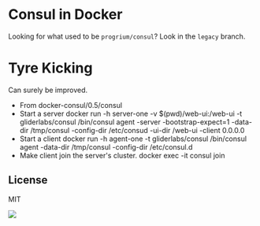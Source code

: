 # Consul in Docker

Looking for what used to be `progrium/consul`? Look in the `legacy` branch.

# Tyre Kicking

Can surely be improved.

* From docker-consul/0.5/consul
* Start a server
    docker run -h server-one -v $(pwd)/web-ui:/web-ui -t gliderlabs/consul /bin/consul agent -server -bootstrap-expect=1 -data-dir /tmp/consul -config-dir /etc/consud -ui-dir /web-ui -client 0.0.0.0
* Start a client
    docker run -h agent-one -t gliderlabs/consul /bin/consul agent -data-dir /tmp/consul -config-dir /etc/consul.d
* Make client join the server's cluster. 
    docker exec -it <agent-container> consul join <server-ip-address>

## License

MIT

<img src="https://ga-beacon.appspot.com/UA-58928488-2/docker-consul/readme?pixel" />
